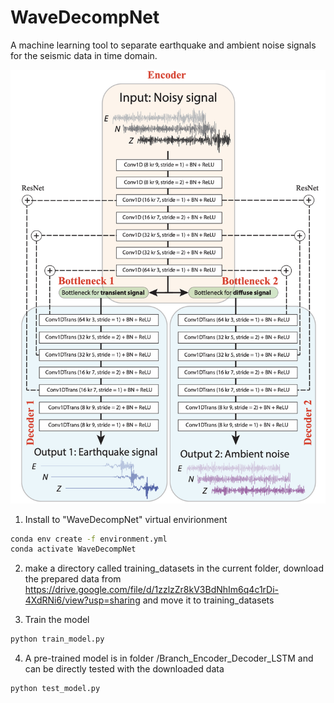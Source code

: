 # WaveDecompNet

A machine learning tool to separate earthquake and ambient noise signals for the seismic data in time domain.

![WaveDecompNet](WaveDecompNet_structure.png)

 
1. Install to "WaveDecompNet" virtual envirionment
```bash
conda env create -f environment.yml
conda activate WaveDecompNet
```

2. make a directory called training_datasets in the current folder,
download the prepared data from https://drive.google.com/file/d/1zzlzZr8kV3BdNhIm6q4c1rDi-4XdRNi6/view?usp=sharing 
and move it to training_datasets


3. Train the model
```bash
python train_model.py
```

4. A pre-trained model is in folder /Branch_Encoder_Decoder_LSTM and can be directly tested with the downloaded data
```bash
python test_model.py
```